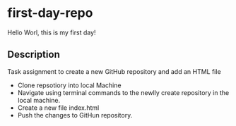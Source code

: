 # first-day-repo

Hello Worl, this is my first day!

## Description
Task assignment to create a new GitHub repository and add an HTML file

  - Clone repsotiory into local Machine
  - Navigate using terminal commands to the newlly create repository in the local machine.
  - Create a new file index.html
  - Push the changes to GitHun repository.
